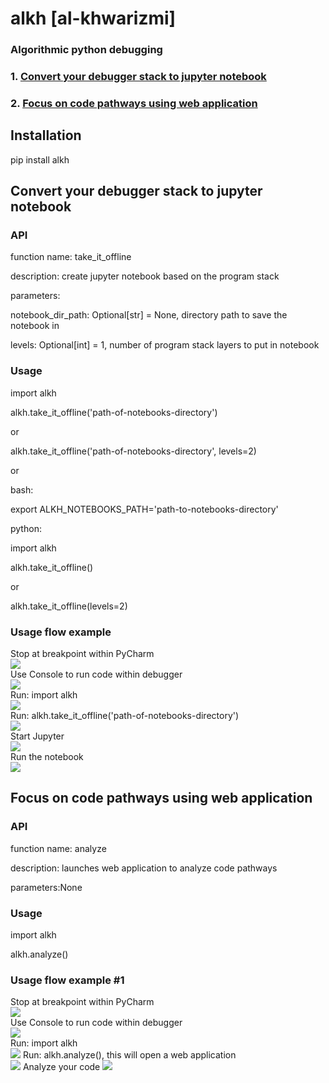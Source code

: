 # alkh [al-khwarizmi]
### Algorithmic python debugging
### 1. [Convert your debugger stack to jupyter notebook](#convert-your-debugger-stack-to-jupyter-notebook)
### 2. [Focus on code pathways using web application](#focus-on-code-pathways-using-web-application)

## Installation
pip install alkh

## Convert your debugger stack to jupyter notebook

### API

function name: take_it_offline

description: create jupyter notebook based on the program stack 

parameters:

notebook_dir_path: Optional[str] = None, directory path to save the notebook in

levels: Optional[int] = 1, number of program stack layers to put in notebook

### Usage

import alkh

alkh.take_it_offline('path-of-notebooks-directory')

or 

alkh.take_it_offline('path-of-notebooks-directory', levels=2)

or

bash:

export ALKH_NOTEBOOKS_PATH='path-to-notebooks-directory'

python:

import alkh

alkh.take_it_offline()

or 

alkh.take_it_offline(levels=2)

### Usage flow example
Stop at breakpoint within PyCharm  
![](https://github.com/erez-aharonov/alkh/blob/main/readme_files/take-it-offline-0.png?raw=true)  
Use Console to run code within debugger  
![](https://github.com/erez-aharonov/alkh/blob/main/readme_files/take-it-offline-1.png?raw=true)  
Run: import alkh  
![](https://github.com/erez-aharonov/alkh/blob/main/readme_files/take-it-offline-2.png?raw=true)  
Run: alkh.take_it_offline('path-of-notebooks-directory')  
![](https://github.com/erez-aharonov/alkh/blob/main/readme_files/take-it-offline-3.png?raw=true)  
Start Jupyter  
![](https://github.com/erez-aharonov/alkh/blob/main/readme_files/take-it-offline-4.png?raw=true)  
Run the notebook  
![](https://github.com/erez-aharonov/alkh/blob/main/readme_files/take-it-offline-5.png?raw=true)


## Focus on code pathways using web application

### API

function name: analyze

description: launches web application to analyze code pathways

parameters:None

### Usage

import alkh

alkh.analyze()

### Usage flow example #1

Stop at breakpoint within PyCharm  
![](https://github.com/erez-aharonov/alkh/blob/main/readme_files/take-it-offline-0.png?raw=true)  
Use Console to run code within debugger  
![](https://github.com/erez-aharonov/alkh/blob/main/readme_files/take-it-offline-1.png?raw=true)  
Run: import alkh  
![](https://github.com/erez-aharonov/alkh/blob/main/readme_files/take-it-offline-2.png?raw=true)
Run: alkh.analyze(), this will open a web application  
![](https://github.com/erez-aharonov/alkh/blob/main/readme_files/analyze-0.png?raw=true)
Analyze your code
![](https://github.com/erez-aharonov/alkh/blob/main/readme_files/analyze-1.png?raw=true)
